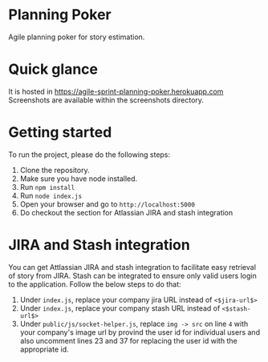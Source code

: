 # Planning Poker
Agile planning poker for story estimation. 

# Quick glance
It is hosted in https://agile-sprint-planning-poker.herokuapp.com
Screenshots are available within the screenshots directory.

# Getting started
To run the project, please do the following steps:
1. Clone the repository.
2. Make sure you have node installed.
3. Run `npm install`
4. Run `node index.js`
5. Open your browser and go to `http://localhost:5000`
6. Do checkout the section for Atlassian JIRA and stash integration


# JIRA and Stash integration
You can get Attlassian JIRA and stash integration to facilitate easy retrieval of story from JIRA. Stash can be integrated to ensure only valid users login to the application.
Follow the below steps to do that:
1. Under `index.js`, replace your company jira URL instead of `<$jira-url$>`
2. Under `index.js`, replace your company stash URL instead of `<$stash-url$>`
3. Under `public/js/socket-helper.js`, replace `img -> src` on line `4` with your company's image url by provind the user id for individual users and also uncomment lines 23 and 37 for replacing the user id with the appropriate id.
